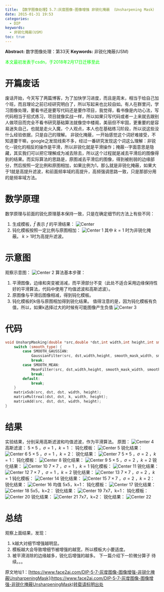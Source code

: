```yaml
---
title: 【数字图像处理】5.7:灰度图像-图像增强 非锐化掩蔽 （Unsharpening Mask）
date: 2015-01-31 19:53
categories:
  - DIP
keywords:
  - 非锐化掩蔽(USM)
toc: true
---
```

**Abstract:** 数字图像处理：第33天
**Keywords:** 非锐化掩蔽(USM)
<!--more-->
<font color="00FF00">本文最初发表于csdn，于2018年2月17日迁移至此</font>
# 开篇废话
废话开始，今天写了两篇博客，为了加快学习进度，而且是周末，相当于给自己加个班，而且理论之前已经研究明白了，所以写起来也比较自如。有人在群里问，学习图像处理，要看书还是要写代码还是要作项目，我觉得，看书像是内功心法，写代码相当于招式练习，项目就像实战一样，所以如果只写代码或者一上来就去跟别人做项目而完全不看书研究基础算法就像空中楼阁，美丽但不牢固，更重要的是容易迷失自己，也就是走火入魔，个人观点，本人也在基础练习阶段，所以说这些没什么经验依据，只是自己的理解。
非锐化掩蔽，一开始感觉这个词好难接受，不知道要干嘛，google之发现线索不多，经过一番研究发现这个词这么理解：非锐化--锐化的相反的操作是平滑，所以非锐化就是平滑操作；掩蔽--字面意思是隐藏，其实我们可以把它理解成为减去除去，所以这个过程就是减去平滑后的图像得到的结果。而实际算法的思路是，原图减去平滑后的图像，得到被削弱的边缘部分，然后按照一定比例和原图相加，如果比例为1，那么就是非锐化掩蔽，如果大于1就是高提升滤波，和前面频率域的高提升，高频强调思路一致，只是那部分用的是频率域方法。

# 数学原理
数学原理与前面的锐化原理基本保持一致，只是在确定细节的方法上有些不同：
1. 生成模板，$\bar{f}$ 表示 $f$ 的平滑结果：
![Center][]
2. 钝化模板按照一定比例与原图相加：
![Center 1][]
其中 $k=1$ 时为非锐化掩蔽。
$k>1$时为高提升滤波。
# 示意图
观察示意图：
![Center 2][]
算法基本步骤：

1. 平滑图像，边缘和突变被消减，而平滑部分不变（此处不适合采用边缘保持性好的平滑算法，代码中使用了均值滤波和高斯滤波）。
2. 原图像与平滑后图像相减，得到钝化模板。
3. 钝化模板的k倍与原图相加得到锐化结果。
值得注意的是，因为钝化模板有负值，所以，如果k选择过大的时候有可能图像产生负值
![Center 3][]


# 代码

```c++
void UnsharpMasking(double *src,double *dst,int width,int height,int smooth_type,int smooth_mask_width,int smooth_mask_height,double gaussian_deta,double k){
    switch (smooth_type) {
        case SMOOTH_GAUSSIAN:
            GaussianFilter(src, dst,width,height, smooth_mask_width, smooth_mask_height,gaussian_deta);
            break;
        case SMOOTH_MEAN:
            MeanFilter(src, dst,width,height, smooth_mask_width, smooth_mask_height);
            break;
        default:
            break;
    }
    matrixSub(src, dst, dst, width, height);
    matrixMultreal(dst, dst, k, width, height);
    matrixAdd(src, dst, dst, width, height);
}
```

# 结果
实验结果，分别采用高斯滤波和均值滤波，作为平滑算法。
原图：
![Center 4][]
高斯滤波：
$5\times 5$ ，$\sigma=1$ ，$k=1$ ：
钝化模板：
![Center 5][]
锐化结果：
![Center 6][]
$5\times 5$ ，$\sigma=1$ ，$k=2$：
锐化结果：
![Center 7][]
$5\times 5$ ，$\sigma=2$ ，$k=1$：
钝化模板：
![Center 8][]
锐化结果：
![Center 9][]
$5\times 5$ ，$\sigma=2$ ，$k=2$
锐化结果：
![Center 10][]
$7\times 7$ ，$\sigma=1$ ，$k=1$
钝化模板：
![Center 11][]
锐化结果：
![Center 12][]
$7\times 7$ ，$\sigma=1$ ，$k=2$
锐化结果：
![Center 13][]
$7\times 7$ ，$\sigma=2$ ，$k=1$
钝化模板：
![Center 14][]
锐化结果：
![Center 15][]
$7\times 7$ ，$\sigma=2$ ，$k=2$：
锐化结果：
![Center 16][]
均值
5x5，k=1：
钝化模板：
![Center 17][]
锐化结果：
![Center 18][]
5x5，k=2：
锐化结果：
![Center 19][]
7x7，k=1：
钝化模板：
![Center 20][]
锐化结果：
![Center 21][]
7x7，k=2：
锐化结果：
![Center 22][]

# 总结
观察上面结果，发现：
1. k越大对细节增强越明显。
2. 模板越大会导致增细节被增强的越宽，所以模板大小要适度。
3. 被平滑消除的边缘越多，锐化后增强的越多。
下一篇介绍下一阶微分算子
待续。。。



[Center]: https://tony4ai-1251394096.cos.ap-hongkong.myqcloud.com/blog_images/DIP-5-7-灰度图像-图像增强-非锐化掩蔽UnsharpeningMask/20150131191926698.png
[Center 1]: https://tony4ai-1251394096.cos.ap-hongkong.myqcloud.com/blog_images/DIP-5-7-灰度图像-图像增强-非锐化掩蔽UnsharpeningMask/20150131191948722.png
[Center 2]: https://tony4ai-1251394096.cos.ap-hongkong.myqcloud.com/blog_images/DIP-5-7-灰度图像-图像增强-非锐化掩蔽UnsharpeningMask/20150131192302681.png
[Center 3]: https://tony4ai-1251394096.cos.ap-hongkong.myqcloud.com/blog_images/DIP-5-7-灰度图像-图像增强-非锐化掩蔽UnsharpeningMask/20150131193027406.png
[Center 4]: https://tony4ai-1251394096.cos.ap-hongkong.myqcloud.com/blog_images/DIP-5-7-灰度图像-图像增强-非锐化掩蔽UnsharpeningMask/20150131195559575.png
[Center 5]: https://tony4ai-1251394096.cos.ap-hongkong.myqcloud.com/blog_images/DIP-5-7-灰度图像-图像增强-非锐化掩蔽UnsharpeningMask/20150131193654958.jpg
[Center 6]: https://tony4ai-1251394096.cos.ap-hongkong.myqcloud.com/blog_images/DIP-5-7-灰度图像-图像增强-非锐化掩蔽UnsharpeningMask/20150131193714208.jpg
[Center 7]: https://tony4ai-1251394096.cos.ap-hongkong.myqcloud.com/blog_images/DIP-5-7-灰度图像-图像增强-非锐化掩蔽UnsharpeningMask/20150131193705422.jpg
[Center 8]: https://tony4ai-1251394096.cos.ap-hongkong.myqcloud.com/blog_images/DIP-5-7-灰度图像-图像增强-非锐化掩蔽UnsharpeningMask/20150131193752818.jpg
[Center 9]: https://tony4ai-1251394096.cos.ap-hongkong.myqcloud.com/blog_images/DIP-5-7-灰度图像-图像增强-非锐化掩蔽UnsharpeningMask/20150131193742612.jpg
[Center 10]: https://tony4ai-1251394096.cos.ap-hongkong.myqcloud.com/blog_images/DIP-5-7-灰度图像-图像增强-非锐化掩蔽UnsharpeningMask/20150131193814717.jpg
[Center 11]: https://tony4ai-1251394096.cos.ap-hongkong.myqcloud.com/blog_images/DIP-5-7-灰度图像-图像增强-非锐化掩蔽UnsharpeningMask/20150131194310450.jpg
[Center 12]: https://tony4ai-1251394096.cos.ap-hongkong.myqcloud.com/blog_images/DIP-5-7-灰度图像-图像增强-非锐化掩蔽UnsharpeningMask/20150131194329311.jpg
[Center 13]: https://tony4ai-1251394096.cos.ap-hongkong.myqcloud.com/blog_images/DIP-5-7-灰度图像-图像增强-非锐化掩蔽UnsharpeningMask/20150131194315486.jpg
[Center 14]: https://tony4ai-1251394096.cos.ap-hongkong.myqcloud.com/blog_images/DIP-5-7-灰度图像-图像增强-非锐化掩蔽UnsharpeningMask/20150131194402866.jpg
[Center 15]: https://tony4ai-1251394096.cos.ap-hongkong.myqcloud.com/blog_images/DIP-5-7-灰度图像-图像增强-非锐化掩蔽UnsharpeningMask/20150131194421883.jpg
[Center 16]: https://tony4ai-1251394096.cos.ap-hongkong.myqcloud.com/blog_images/DIP-5-7-灰度图像-图像增强-非锐化掩蔽UnsharpeningMask/20150131194427199.jpg
[Center 17]: https://tony4ai-1251394096.cos.ap-hongkong.myqcloud.com/blog_images/DIP-5-7-灰度图像-图像增强-非锐化掩蔽UnsharpeningMask/20150131194548229.jpg
[Center 18]: https://tony4ai-1251394096.cos.ap-hongkong.myqcloud.com/blog_images/DIP-5-7-灰度图像-图像增强-非锐化掩蔽UnsharpeningMask/20150131194538600.jpg
[Center 19]: https://tony4ai-1251394096.cos.ap-hongkong.myqcloud.com/blog_images/DIP-5-7-灰度图像-图像增强-非锐化掩蔽UnsharpeningMask/20150131194555994.jpg
[Center 20]: https://tony4ai-1251394096.cos.ap-hongkong.myqcloud.com/blog_images/DIP-5-7-灰度图像-图像增强-非锐化掩蔽UnsharpeningMask/20150131194611438.jpg
[Center 21]: https://tony4ai-1251394096.cos.ap-hongkong.myqcloud.com/blog_images/DIP-5-7-灰度图像-图像增强-非锐化掩蔽UnsharpeningMask/20150131194703562.jpg
[Center 22]: https://tony4ai-1251394096.cos.ap-hongkong.myqcloud.com/blog_images/DIP-5-7-灰度图像-图像增强-非锐化掩蔽UnsharpeningMask/20150131194721673.jpg





原文地址1：[https://www.face2ai.com/DIP-5-7-灰度图像-图像增强-非锐化掩蔽UnsharpeningMask](https://www.face2ai.com/DIP-5-7-灰度图像-图像增强-非锐化掩蔽UnsharpeningMask)转载请标明出处
